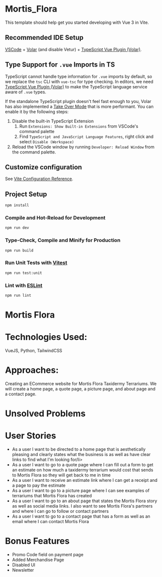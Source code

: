# Mortis_Flora

This template should help get you started developing with Vue 3 in Vite.

## Recommended IDE Setup

[VSCode](https://code.visualstudio.com/) + [Volar](https://marketplace.visualstudio.com/items?itemName=Vue.volar) (and disable Vetur) + [TypeScript Vue Plugin (Volar)](https://marketplace.visualstudio.com/items?itemName=Vue.vscode-typescript-vue-plugin).

## Type Support for `.vue` Imports in TS

TypeScript cannot handle type information for `.vue` imports by default, so we replace the `tsc` CLI with `vue-tsc` for type checking. In editors, we need [TypeScript Vue Plugin (Volar)](https://marketplace.visualstudio.com/items?itemName=Vue.vscode-typescript-vue-plugin) to make the TypeScript language service aware of `.vue` types.

If the standalone TypeScript plugin doesn't feel fast enough to you, Volar has also implemented a [Take Over Mode](https://github.com/johnsoncodehk/volar/discussions/471#discussioncomment-1361669) that is more performant. You can enable it by the following steps:

1. Disable the built-in TypeScript Extension
    1) Run `Extensions: Show Built-in Extensions` from VSCode's command palette
    2) Find `TypeScript and JavaScript Language Features`, right click and select `Disable (Workspace)`
2. Reload the VSCode window by running `Developer: Reload Window` from the command palette.

## Customize configuration

See [Vite Configuration Reference](https://vitejs.dev/config/).

## Project Setup

```sh
npm install
```

### Compile and Hot-Reload for Development

```sh
npm run dev
```

### Type-Check, Compile and Minify for Production

```sh
npm run build
```

### Run Unit Tests with [Vitest](https://vitest.dev/)

```sh
npm run test:unit
```

### Lint with [ESLint](https://eslint.org/)

```sh
npm run lint
```
# Mortis Flora

# Technologies Used:
VueJS, Python, TailwindCSS

# Approaches:
Creating an ECommerce website for Mortis Flora Taxidermy Terrariums. We will create a home page, a quote page, a picture page, and about page and a contact page.

# Unsolved Problems


# User Stories
<ul>
  <li>As a user I want to be directed to a home page that is aesthetically pleasing and clearly states what the business is as well as have clear links to find what I'm looking for/li>
  <li>As a user I want to go to a quote page where I can fill out a form to get an estimate on how much a taxidermy terrarium would cost that sends to Mortis Flora so they will get back to me in time</li>
  <li>As a user I want to receive an estimate link where I can get a receipt and a page to pay the estimate</li>
  <li>As a user I want to go to a picture page where I can see examples of terrariums that Mortis Flora has created</li>
  <li>As a user I want to go to an about page that states the Mortis Flora story as well as social media links. I also want to see Mortis Flora's partners and where I can go to follow or contact partners</li>
  <li>As a user I want to go to a contact page that has a form as well as an email where I can contact Mortis Flora</li>
</ul>

# Bonus Features
<ul>
  <li>Promo Code field on payment page</li>
  <li>Added Merchandise Page</li>
  <li>Disabled UI</li>
  <li>Newsletter</li>
</ul>
